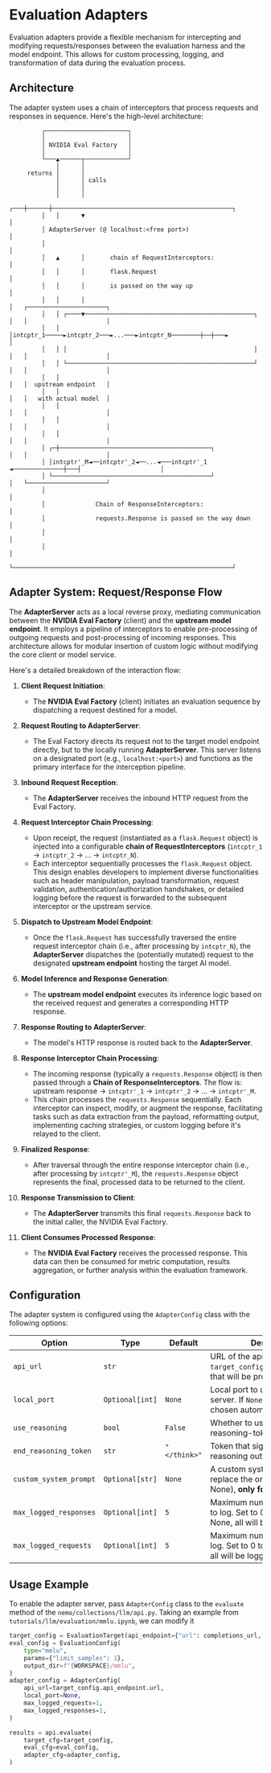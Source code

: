 # Evaluation Adapters

Evaluation adapters provide a flexible mechanism for intercepting and modifying requests/responses between the evaluation harness and the model endpoint. This allows for custom processing, logging, and transformation of data during the evaluation process.

## Architecture

The adapter system uses a chain of interceptors that process requests and responses in sequence. Here's the high-level architecture:

```
         ┌───────────────────────┐
         │                       │
         │ NVIDIA Eval Factory   │
         │                       │
         └───▲──────┬────────────┘
             │      │
     returns │      │
             │      │ calls
             │      │
             │      │
         ┌───┼──────┼──────────────────────────────────────────────────┐
         │   │      ▼                                                  │
         │ AdapterServer (@ localhost:<free port>)                     │
         │                                                             │
         │   ▲      │       chain of RequestInterceptors:              │
         │   │      │       flask.Request                              │
         │   │      │       is passed on the way up                    │
         │   │      │                                                  │   ┌──────────────────────┐
         │   │ ┌────▼───────────────────────────────────────────────┐  │   │                      │
         │   │ │intcptr_1─────►intcptr_2───►...───►intcptr_N────────┼──┼───►                      │
         │   │ │                                                    │  │   │                      │
         │   │ └────────────────────────────────────────────────────┘  │   │                      │
         │   │                                                         │   │  upstream endpoint   │
         │   │                                                         │   │   with actual model  │
         │   │                                                         │   │                      │
         │   │                                                         │   │                      │
         │   │                                                         │   │                      │
         │ ┌─┼──────────────────────────────────────────┐              │   │                      │
         │ │intcptr'_M◄──intcptr'_2◄──...◄───intcptr'_1 ◄──────────────┼───┤                      │
         │ └────────────────────────────────────────────┘              │   └──────────────────────┘
         │                                                             │
         │              Chain of ResponseInterceptors:                 │
         │              requests.Response is passed on the way down    │
         │                                                             │
         │                                                             │
         └─────────────────────────────────────────────────────────────┘
```
## Adapter System: Request/Response Flow

The **AdapterServer** acts as a local reverse proxy, mediating communication between the **NVIDIA Eval Factory** (client) and the **upstream model endpoint**. It employs a pipeline of interceptors to enable pre-processing of outgoing requests and post-processing of incoming responses. This architecture allows for modular insertion of custom logic without modifying the core client or model service.

Here's a detailed breakdown of the interaction flow:

1.  **Client Request Initiation**:
    * The **NVIDIA Eval Factory** (client) initiates an evaluation sequence by dispatching a request destined for a model.

2.  **Request Routing to AdapterServer**:
    * The Eval Factory directs its request not to the target model endpoint directly, but to the locally running **AdapterServer**. This server listens on a designated port (e.g., `localhost:<port>`) and functions as the primary interface for the interception pipeline.

3.  **Inbound Request Reception**:
    * The **AdapterServer** receives the inbound HTTP request from the Eval Factory.

4.  **Request Interceptor Chain Processing**:
    * Upon receipt, the request (instantiated as a `flask.Request` object) is injected into a configurable **chain of RequestInterceptors** (`intcptr_1` → `intcptr_2` → ... → `intcptr_N`).
    * Each interceptor sequentially processes the `flask.Request` object. This design enables developers to implement diverse functionalities such as header manipulation, payload transformation, request validation, authentication/authorization handshakes, or detailed logging before the request is forwarded to the subsequent interceptor or the upstream service.

5.  **Dispatch to Upstream Model Endpoint**:
    * Once the `flask.Request` has successfully traversed the entire request interceptor chain (i.e., after processing by `intcptr_N`), the **AdapterServer** dispatches the (potentially mutated) request to the designated **upstream endpoint** hosting the target AI model.

6.  **Model Inference and Response Generation**:
    * The **upstream model endpoint** executes its inference logic based on the received request and generates a corresponding HTTP response.

7.  **Response Routing to AdapterServer**:
    * The model's HTTP response is routed back to the **AdapterServer**.

8.  **Response Interceptor Chain Processing**:
    * The incoming response (typically a `requests.Response` object) is then passed through a **Chain of ResponseInterceptors**. The flow is: upstream response → `intcptr'_1` → `intcptr'_2` → ... → `intcptr'_M`.
    * This chain processes the `requests.Response` sequentially. Each interceptor can inspect, modify, or augment the response, facilitating tasks such as data extraction from the payload, reformatting output, implementing caching strategies, or custom logging before it's relayed to the client.

9.  **Finalized Response**:
    * After traversal through the entire response interceptor chain (i.e., after processing by `intcptr'_M`), the `requests.Response` object represents the final, processed data to be returned to the client.

10. **Response Transmission to Client**:
    * The **AdapterServer** transmits this final `requests.Response` back to the initial caller, the NVIDIA Eval Factory.

11. **Client Consumes Processed Response**:
    * The **NVIDIA Eval Factory** receives the processed response. This data can then be consumed for metric computation, results aggregation, or further analysis within the evaluation framework.

## Configuration

The adapter system is configured using the `AdapterConfig` class with the following options:

| Option | Type | Default | Description |
|--------|------|---------|-------------|
| `api_url` | `str` |  | URL of the api endpoint (same as `target_config.api_endpoint.url`) that will be proxied |
| `local_port` | `Optional[int]` | `None` | Local port to use for the adapter server. If `None`, a free port will be chosen automatically |
| `use_reasoning` | `bool` | `False` | Whether to use the clean-reasoning-tokens adapter |
| `end_reasoning_token` | `str` | `"</think>"` | Token that signifies the end of reasoning output |
| `custom_system_prompt` | `Optional[str]` | `None` | A custom system prompt to replace the original one (if not None), **only for chat endpoints** |
| `max_logged_responses` | `Optional[int]` | `5` | Maximum number of responses to log. Set to 0 to disable. If None, all will be logged |
| `max_logged_requests` | `Optional[int]` | `5` | Maximum number of requests to log. Set to 0 to disable. If None, all will be logged |


## Usage Example

To enable the adapter server, pass `AdapterConfig` class to the `evaluate`  method of the `nemo/collections/llm/api.py`.
Taking an example from `tutorials/llm/evaluation/mmlu.ipynb`, we can modify it

```python
target_config = EvaluationTarget(api_endpoint={"url": completions_url, "type": "completions"})
eval_config = EvaluationConfig(
    type="mmlu",
    params={"limit_samples": 1},
    output_dir=f"{WORKSPACE}/mmlu",
)
adapter_config = AdapterConfig(
    api_url=target_config.api_endpoint.url,
    local_port=None,
    max_logged_requests=1,
    max_logged_responses=1,
)

results = api.evaluate(
    target_cfg=target_config,
    eval_cfg=eval_config,
    adapter_cfg=adapter_config,
)
```

